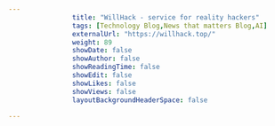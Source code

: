 ---
                title: "WillHack - service for reality hackers"
                tags: [Technology Blog,News that matters Blog,AI]
                externalUrl: "https://willhack.top/"
                weight: 89
                showDate: false
                showAuthor: false
                showReadingTime: false
                showEdit: false
                showLikes: false
                showViews: false
                layoutBackgroundHeaderSpace: false
                ---
